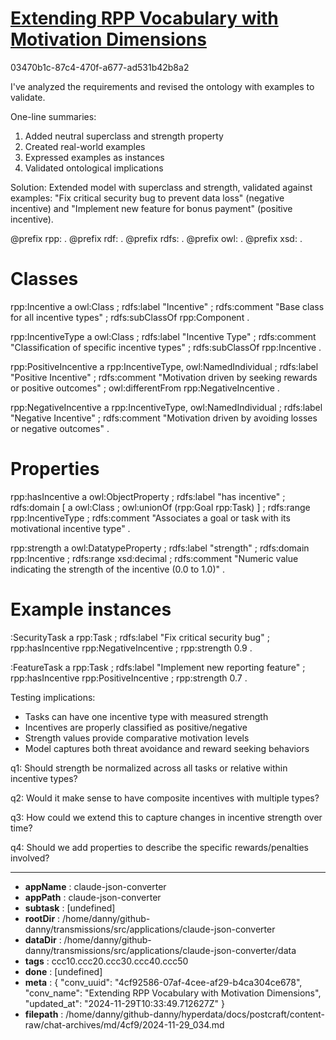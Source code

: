# [Extending RPP Vocabulary with Motivation Dimensions](https://claude.ai/chat/4cf92586-07af-4cee-af29-b4ca304ce678)

03470b1c-87c4-470f-a677-ad531b42b8a2

 I've analyzed the requirements and revised the ontology with examples to validate.

One-line summaries:
1. Added neutral superclass and strength property
2. Created real-world examples
3. Expressed examples as instances
4. Validated ontological implications

Solution:
Extended model with superclass and strength, validated against examples: "Fix critical security bug to prevent data loss" (negative incentive) and "Implement new feature for bonus payment" (positive incentive).

<antArtifact identifier="incentive-extension-complete" type="application/vnd.ant.code" language="turtle" title="Enhanced RPP Incentive Model with Examples">
@prefix rpp: <http://www.citnames.com/2001/04/rpp#> .
@prefix rdf: <http://www.w3.org/1999/02/22-rdf-syntax-ns#> .
@prefix rdfs: <http://www.w3.org/2000/01/rdf-schema#> .
@prefix owl: <http://www.w3.org/2002/07/owl#> .
@prefix xsd: <http://www.w3.org/2001/XMLSchema#> .

# Classes
rpp:Incentive 
    a owl:Class ;
    rdfs:label "Incentive" ;
    rdfs:comment "Base class for all incentive types" ;
    rdfs:subClassOf rpp:Component .

rpp:IncentiveType 
    a owl:Class ;
    rdfs:label "Incentive Type" ;
    rdfs:comment "Classification of specific incentive types" ;
    rdfs:subClassOf rpp:Incentive .

rpp:PositiveIncentive 
    a rpp:IncentiveType, owl:NamedIndividual ;
    rdfs:label "Positive Incentive" ;
    rdfs:comment "Motivation driven by seeking rewards or positive outcomes" ;
    owl:differentFrom rpp:NegativeIncentive .

rpp:NegativeIncentive 
    a rpp:IncentiveType, owl:NamedIndividual ;
    rdfs:label "Negative Incentive" ;
    rdfs:comment "Motivation driven by avoiding losses or negative outcomes" .

# Properties
rpp:hasIncentive 
    a owl:ObjectProperty ;
    rdfs:label "has incentive" ;
    rdfs:domain [ 
        a owl:Class ;
        owl:unionOf (rpp:Goal rpp:Task)
    ] ;
    rdfs:range rpp:IncentiveType ;
    rdfs:comment "Associates a goal or task with its motivational incentive type" .

rpp:strength
    a owl:DatatypeProperty ;
    rdfs:label "strength" ;
    rdfs:domain rpp:Incentive ;
    rdfs:range xsd:decimal ;
    rdfs:comment "Numeric value indicating the strength of the incentive (0.0 to 1.0)" .

# Example instances
:SecurityTask
    a rpp:Task ;
    rdfs:label "Fix critical security bug" ;
    rpp:hasIncentive rpp:NegativeIncentive ;
    rpp:strength 0.9 .

:FeatureTask
    a rpp:Task ;
    rdfs:label "Implement new reporting feature" ;
    rpp:hasIncentive rpp:PositiveIncentive ;
    rpp:strength 0.7 .
</antArtifact>

Testing implications:
- Tasks can have one incentive type with measured strength
- Incentives are properly classified as positive/negative
- Strength values provide comparative motivation levels
- Model captures both threat avoidance and reward seeking behaviors

q1: Should strength be normalized across all tasks or relative within incentive types?

q2: Would it make sense to have composite incentives with multiple types?

q3: How could we extend this to capture changes in incentive strength over time?

q4: Should we add properties to describe the specific rewards/penalties involved?

---

* **appName** : claude-json-converter
* **appPath** : claude-json-converter
* **subtask** : [undefined]
* **rootDir** : /home/danny/github-danny/transmissions/src/applications/claude-json-converter
* **dataDir** : /home/danny/github-danny/transmissions/src/applications/claude-json-converter/data
* **tags** : ccc10.ccc20.ccc30.ccc40.ccc50
* **done** : [undefined]
* **meta** : {
  "conv_uuid": "4cf92586-07af-4cee-af29-b4ca304ce678",
  "conv_name": "Extending RPP Vocabulary with Motivation Dimensions",
  "updated_at": "2024-11-29T10:33:49.712627Z"
}
* **filepath** : /home/danny/github-danny/hyperdata/docs/postcraft/content-raw/chat-archives/md/4cf9/2024-11-29_034.md